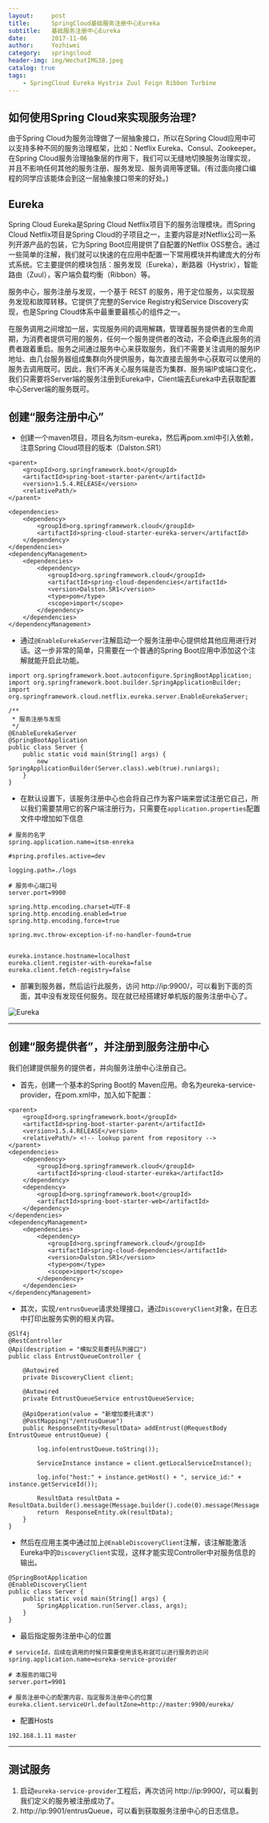```yaml
---
layout:     post
title:      SpringCloud基础服务注册中心Eureka
subtitle:   基础服务注册中心Eureka
date:       2017-11-06
author:     Yezhiwei
category:   springcloud
header-img: img/WechatIMG38.jpeg
catalog: true
tags:
    - SpringCloud Eureka Hystrix Zuul Feign Ribbon Turbine
---
```



## 如何使用Spring Cloud来实现服务治理?

由于Spring Cloud为服务治理做了一层抽象接口，所以在Spring Cloud应用中可以支持多种不同的服务治理框架，比如：Netflix Eureka、Consul、Zookeeper。在Spring Cloud服务治理抽象层的作用下，我们可以无缝地切换服务治理实现，并且不影响任何其他的服务注册、服务发现、服务调用等逻辑。(有过面向接口编程的同学应该能体会到这一层抽象接口带来的好处。)

## Eureka

Spring Cloud Eureka是Spring Cloud Netflix项目下的服务治理模块。而Spring Cloud Netflix项目是Spring Cloud的子项目之一，主要内容是对Netflix公司一系列开源产品的包装，它为Spring Boot应用提供了自配置的Netflix OSS整合。通过一些简单的注解，我们就可以快速的在应用中配置一下常用模块并构建庞大的分布式系统。它主要提供的模块包括：服务发现（Eureka），断路器（Hystrix），智能路由（Zuul），客户端负载均衡（Ribbon）等。

服务中心，服务注册与发现，一个基于 REST 的服务，用于定位服务，以实现服务发现和故障转移。它提供了完整的Service Registry和Service Discovery实现，也是Spring Cloud体系中最重要最核心的组件之一。

在服务调用之间增加一层，实现服务间的调用解耦，管理着服务提供者的生命周期，为消费者提供可用的服务，任何一个服务提供者的改动，不会牵连此服务的消费者跟着重启。服务之间通过服务中心来获取服务，我们不需要关注调用的服务IP地址、由几台服务器组成集群向外提供服务，每次直接去服务中心获取可以使用的服务去调用既可。因此，我们不再关心服务端是否为集群、服务端IP或端口变化，我们只需要将Server端的服务注册到Eureka中，Client端去Eureka中去获取配置中心Server端的服务既可。

## 创建“服务注册中心”

* 创建一个maven项目，项目名为itsm-eureka，然后再pom.xml中引入依赖，注意Spring Cloud项目的版本（Dalston.SR1）

```
<parent>
    <groupId>org.springframework.boot</groupId>
    <artifactId>spring-boot-starter-parent</artifactId>
    <version>1.5.4.RELEASE</version>
    <relativePath/>
</parent>

<dependencies>
    <dependency>
        <groupId>org.springframework.cloud</groupId>
        <artifactId>spring-cloud-starter-eureka-server</artifactId>
    </dependency>
</dependencies>
<dependencyManagement>
    <dependencies>
        <dependency>
           <groupId>org.springframework.cloud</groupId>
           <artifactId>spring-cloud-dependencies</artifactId>
           <version>Dalston.SR1</version>
           <type>pom</type>
           <scope>import</scope>
        </dependency>
    </dependencies>
</dependencyManagement>
```

* 通过`@EnableEurekaServer`注解启动一个服务注册中心提供给其他应用进行对话。这一步非常的简单，只需要在一个普通的Spring Boot应用中添加这个注解就能开启此功能。

```
import org.springframework.boot.autoconfigure.SpringBootApplication;
import org.springframework.boot.builder.SpringApplicationBuilder;
import org.springframework.cloud.netflix.eureka.server.EnableEurekaServer;

/**
 * 服务注册与发现
 */
@EnableEurekaServer
@SpringBootApplication
public class Server {
    public static void main(String[] args) {
        new SpringApplicationBuilder(Server.class).web(true).run(args);
    }
}
```

* 在默认设置下，该服务注册中心也会将自己作为客户端来尝试注册它自己，所以我们需要禁用它的客户端注册行为，只需要在`application.properties`配置文件中增加如下信息

```
# 服务的名字
spring.application.name=itsm-enreka

#spring.profiles.active=dev

logging.path=./logs

# 服务中心端口号
server.port=9900

spring.http.encoding.charset=UTF-8
spring.http.encoding.enabled=true
spring.http.encoding.force=true

spring.mvc.throw-exception-if-no-handler-found=true


eureka.instance.hostname=localhost
eureka.client.register-with-eureka=false
eureka.client.fetch-registry=false
```

* 部署到服务器，然后运行此服务，访问 http://ip:9900/，可以看到下面的页面，其中没有发现任何服务。现在就已经搭建好单机版的服务注册中心了。

![Eureka](/img/spring-cloud-starter-dalston-1-1.png)

---

## 创建“服务提供者”，并注册到服务注册中心

我们创建提供服务的提供者，并向服务注册中心注册自己。

* 首先，创建一个基本的Spring Boot的 Maven应用。命名为eureka-service-provider，在pom.xml中，加入如下配置：

```
<parent> 
    <groupId>org.springframework.boot</groupId>
    <artifactId>spring-boot-starter-parent</artifactId>
    <version>1.5.4.RELEASE</version>
    <relativePath/> <!-- lookup parent from repository -->
</parent>
<dependencies>
    <dependency>
        <groupId>org.springframework.cloud</groupId>
        <artifactId>spring-cloud-starter-eureka</artifactId>
    </dependency>
    <dependency>
        <groupId>org.springframework.boot</groupId>
        <artifactId>spring-boot-starter-web</artifactId>
    </dependency>
</dependencies>
<dependencyManagement>
    <dependencies>
        <dependency>
           <groupId>org.springframework.cloud</groupId>
           <artifactId>spring-cloud-dependencies</artifactId>
           <version>Dalston.SR1</version>
           <type>pom</type>
           <scope>import</scope>
        </dependency>
    </dependencies>
</dependencyManagement>
```

* 其次，实现`/entrusQueue`请求处理接口，通过`DiscoveryClient`对象，在日志中打印出服务实例的相关内容。

```
@Slf4j
@RestController
@Api(description = "模拟交易委托队列接口")
public class EntrustQueueController {

    @Autowired
    private DiscoveryClient client;

    @Autowired
    private EntrustQueueService entrustQueueService;

    @ApiOperation(value = "新增加委托请求")
    @PostMapping("/entrusQueue")
    public ResponseEntity<ResultData> addEntrust(@RequestBody EntrustQueue entrustQueue) {

        log.info(entrustQueue.toString());

        ServiceInstance instance = client.getLocalServiceInstance();

        log.info("host:" + instance.getHost() + ", service_id:" + instance.getServiceId());

        ResultData resultData = ResultData.builder().message(Message.builder().code(0).message(Message.SUCCESS_MESSAGE).build()).build();
        return  ResponseEntity.ok(resultData);
    }
}
```

* 然后在应用主类中通过加上`@EnableDiscoveryClient`注解，该注解能激活Eureka中的`DiscoveryClient`实现，这样才能实现Controller中对服务信息的输出。

```
@SpringBootApplication
@EnableDiscoveryClient
public class Server {
    public static void main(String[] args) {
        SpringApplication.run(Server.class, args);
    }
}
```

* 最后指定服务注册中心的位置

```
# serviceId，后续在调用的时候只需要使用该名称就可以进行服务的访问
spring.application.name=eureka-service-provider

# 本服务的端口号
server.port=9901

# 服务注册中心的配置内容，指定服务注册中心的位置
eureka.client.serviceUrl.defaultZone=http://master:9900/eureka/
```

* 配置Hosts

```
192.168.1.11 master
```

---

## 测试服务

1. 启动`eureka-service-provider`工程后，再次访问 http://ip:9900/，可以看到我们定义的服务被注册成功了。
2. http://ip:9901/entrusQueue，可以看到获取服务注册中心的日志信息。




